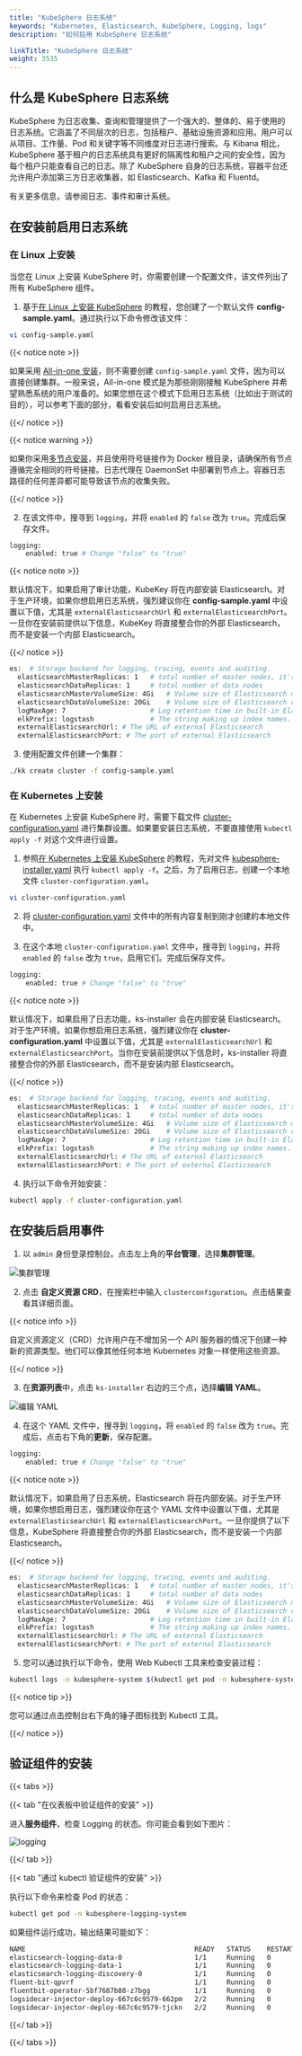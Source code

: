 ```yaml
---
title: "KubeSphere 日志系统"
keywords: "Kubernetes, Elasticsearch, KubeSphere, Logging, logs"
description: "如何启用 KubeSphere 日志系统"

linkTitle: "KubeSphere 日志系统"
weight: 3535
---
```


## 什么是 KubeSphere 日志系统

KubeSphere 为日志收集、查询和管理提供了一个强大的、整体的、易于使用的日志系统。它涵盖了不同层次的日志，包括租户、基础设施资源和应用。用户可以从项目、工作量、Pod 和关键字等不同维度对日志进行搜索。与 Kibana 相比，KubeSphere 基于租户的日志系统具有更好的隔离性和租户之间的安全性，因为每个租户只能查看自己的日志。除了 KubeSphere 自身的日志系统，容器平台还允许用户添加第三方日志收集器，如 Elasticsearch、Kafka 和 Fluentd。

有关更多信息，请参阅日志、事件和审计系统。

## 在安装前启用日志系统

### 在 Linux 上安装

当您在 Linux 上安装 KubeSphere 时，你需要创建一个配置文件，该文件列出了所有 KubeSphere 组件。

1. 基于[在 Linux 上安装 KubeSphere](.../.../installing-on-linux/introduction/multioverview/) 的教程，您创建了一个默认文件 **config-sample.yaml**。通过执行以下命令修改该文件：

```bash
vi config-sample.yaml
```

{{< notice note >}}

如果采用 [All-in-one 安装](.../.../quick-start/all-in-one-on-linux/)，则不需要创建 `config-sample.yaml` 文件，因为可以直接创建集群。一般来说，All-in-one 模式是为那些刚刚接触 KubeSphere 并希望熟悉系统的用户准备的。如果您想在这个模式下启用日志系统（比如出于测试的目的），可以参考下面的部分，看看安装后如何启用日志系统。

{{</ notice >}}

{{< notice warning >}}

如果你采用[多节点安装](.../.../install-on-linux/introduction/multioverview/)，并且使用符号链接作为 Docker 根目录，请确保所有节点遵循完全相同的符号链接。日志代理在 DaemonSet 中部署到节点上。容器日志路径的任何差异都可能导致该节点的收集失败。

{{</ notice >}}

2. 在该文件中，搜寻到 `logging`，并将 `enabled` 的 `false` 改为 `true`。完成后保存文件。

```bash
logging:
    enabled: true # Change "false" to "true"
```

{{< notice note >}}

默认情况下，如果启用了审计功能，KubeKey 将在内部安装 Elasticsearch。对于生产环境，如果你想启用日志系统，强烈建议你在 **config-sample.yaml** 中设置以下值，尤其是 `externalElasticsearchUrl` 和 `externalElasticsearchPort`。一旦你在安装前提供以下信息，KubeKey 将直接整合你的外部 Elasticsearch，而不是安装一个内部 Elasticsearch。

{{</ notice >}}

```bash
es:  # Storage backend for logging, tracing, events and auditing.
  elasticsearchMasterReplicas: 1   # total number of master nodes, it's not allowed to use even number
  elasticsearchDataReplicas: 1     # total number of data nodes
  elasticsearchMasterVolumeSize: 4Gi   # Volume size of Elasticsearch master nodes
  elasticsearchDataVolumeSize: 20Gi    # Volume size of Elasticsearch data nodes
  logMaxAge: 7                     # Log retention time in built-in Elasticsearch, it is 7 days by default.
  elkPrefix: logstash              # The string making up index names. The index name will be formatted as ks-<elk_prefix>-log
  externalElasticsearchUrl: # The URL of external Elasticsearch
  externalElasticsearchPort: # The port of external Elasticsearch
```

3. 使用配置文件创建一个集群：

```bash
./kk create cluster -f config-sample.yaml
```

### 在 Kubernetes 上安装

在 Kubernetes 上安装 KubeSphere 时，需要下载文件 [cluster-configuration.yaml](https://raw.githubusercontent.com/kubesphere/ks-installer/master/deploy/cluster-configuration.yaml) 进行集群设置。如果要安装日志系统，不要直接使用 `kubectl apply -f` 对这个文件进行设置。

1. 参照[在 Kubernetes 上安装 KubeSphere](.../.../installing-on-kubernetes/introduction/overview/) 的教程，先对文件 [kubesphere-installer.yaml](https://raw.githubusercontent.com/kubesphere/ks-installer/master/deploy/kubesphere-installer.yaml) 执行 `kubectl apply -f`。之后，为了启用日志，创建一个本地文件 `cluster-configuration.yaml`。

```bash
vi cluster-configuration.yaml
```

2. 将 [cluster-configuration.yaml](https://github.com/kubesphere/ks-installer/releases/download/v3.0.0/cluster-configuration.yaml) 文件中的所有内容复制到刚才创建的本地文件中。
   
3. 在这个本地 `cluster-configuration.yaml` 文件中，搜寻到 `logging`，并将  `enabled` 的 `false` 改为 `true`，启用它们。完成后保存文件。

```bash
logging:
    enabled: true # Change "false" to "true"
```

{{< notice note >}}

默认情况下，如果启用了日志功能，ks-installer 会在内部安装 Elasticsearch。对于生产环境，如果你想启用日志系统，强烈建议你在 **cluster-configuration.yaml** 中设置以下值，尤其是 `externalElasticsearchUrl` 和 `externalElasticsearchPort`。当你在安装前提供以下信息时，ks-installer 将直接整合你的外部 Elasticsearch，而不是安装内部 Elasticsearch。

{{</ notice >}}

```bash
es:  # Storage backend for logging, tracing, events and auditing.
  elasticsearchMasterReplicas: 1   # total number of master nodes, it's not allowed to use even number
  elasticsearchDataReplicas: 1     # total number of data nodes
  elasticsearchMasterVolumeSize: 4Gi   # Volume size of Elasticsearch master nodes
  elasticsearchDataVolumeSize: 20Gi    # Volume size of Elasticsearch data nodes
  logMaxAge: 7                     # Log retention time in built-in Elasticsearch, it is 7 days by default.
  elkPrefix: logstash              # The string making up index names. The index name will be formatted as ks-<elk_prefix>-log
  externalElasticsearchUrl: # The URL of external Elasticsearch
  externalElasticsearchPort: # The port of external Elasticsearch
```

4. 执行以下命令开始安装：

```bash
kubectl apply -f cluster-configuration.yaml
```

## 在安装后启用事件

1. 以 `admin` 身份登录控制台。点击左上角的**平台管理**，选择**集群管理**。

![集群管理](https://ap3.qingstor.com/kubesphere-website/docs/20200828111130.png)

2. 点击 **自定义资源 CRD**，在搜索栏中输入 `clusterconfiguration`。点击结果查看其详细页面。

{{< notice info >}}

自定义资源定义（CRD）允许用户在不增加另一个 API 服务器的情况下创建一种新的资源类型。他们可以像其他任何本地 Kubernetes 对象一样使用这些资源。

{{</ notice >}}

3. 在**资源列表**中，点击 `ks-installer` 右边的三个点，选择**编辑 YAML**。

![编辑 YAML](https://ap3.qingstor.com/kubesphere-website/docs/20200827182002.png)

4. 在这个 YAML 文件中，搜寻到 `logging`，将 `enabled` 的 `false` 改为 `true`。完成后，点击右下角的**更新**，保存配置。

```bash
logging:
    enabled: true # Change "false" to "true"
```

{{< notice note >}}

默认情况下，如果启用了日志系统，Elasticsearch 将在内部安装。对于生产环境，如果你想启用日志，强烈建议你在这个 YAML 文件中设置以下值，尤其是 `externalElasticsearchUrl` 和 `externalElasticsearchPort`。一旦你提供了以下信息，KubeSphere 将直接整合你的外部 Elasticsearch，而不是安装一个内部 Elasticsearch。

{{</ notice >}}

```bash
es:  # Storage backend for logging, tracing, events and auditing.
  elasticsearchMasterReplicas: 1   # total number of master nodes, it's not allowed to use even number
  elasticsearchDataReplicas: 1     # total number of data nodes
  elasticsearchMasterVolumeSize: 4Gi   # Volume size of Elasticsearch master nodes
  elasticsearchDataVolumeSize: 20Gi    # Volume size of Elasticsearch data nodes
  logMaxAge: 7                     # Log retention time in built-in Elasticsearch, it is 7 days by default.
  elkPrefix: logstash              # The string making up index names. The index name will be formatted as ks-<elk_prefix>-log
  externalElasticsearchUrl: # The URL of external Elasticsearch
  externalElasticsearchPort: # The port of external Elasticsearch
```

5. 您可以通过执行以下命令，使用 Web Kubectl 工具来检查安装过程：

```bash
kubectl logs -n kubesphere-system $(kubectl get pod -n kubesphere-system -l app=ks-install -o jsonpath='{.items[0].metadata.name}') -f
```

{{< notice tip >}}

您可以通过点击控制台右下角的锤子图标找到 Kubectl 工具。

{{</ notice >}}

## 验证组件的安装

{{< tabs >}}

{{< tab "在仪表板中验证组件的安装" >}}

进入**服务组件**，检查 Logging 的状态。你可能会看到如下图片：

![logging](https://ap3.qingstor.com/kubesphere-website/docs/20200829104152.png)

{{</ tab >}}

{{< tab "通过 kubectl 验证组件的安装" >}}

执行以下命令来检查 Pod 的状态：

```bash
kubectl get pod -n kubesphere-logging-system
```

如果组件运行成功，输出结果可能如下：

```bash
NAME                                          READY   STATUS    RESTARTS   AGE
elasticsearch-logging-data-0                  1/1     Running   0          9m33s
elasticsearch-logging-data-1                  1/1     Running   0          5m12s
elasticsearch-logging-discovery-0             1/1     Running   0          9m33s
fluent-bit-qpvrf                              1/1     Running   0          4m56s
fluentbit-operator-5bf7687b88-z7bgg           1/1     Running   0          9m26s
logsidecar-injector-deploy-667c6c9579-662pm   2/2     Running   0          8m56s
logsidecar-injector-deploy-667c6c9579-tjckn   2/2     Running   0          8m56s
```

{{</ tab >}}

{{</ tabs >}}
